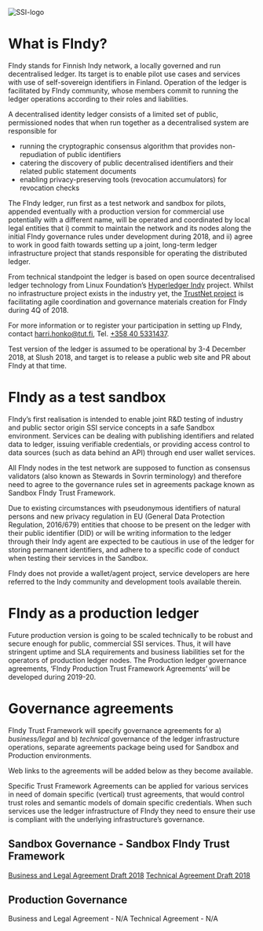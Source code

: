 ![SSI-logo](https://https://github.com/TrustNetFI/FIndy/blob/master/SSI-logo.png)

# What is FIndy?
FIndy stands for Finnish Indy network, a locally governed and run decentralised ledger. Its target is to enable pilot use cases and services with use of self-sovereign identifiers in Finland. Operation of the ledger is facilitated by FIndy community, whose members commit to running the ledger operations according to their roles and liabilities. 

A decentralised identity ledger consists of a limited set of public, permissioned nodes that when run together as a decentralised system are responsible for 
- running the cryptographic consensus algorithm that provides non-repudiation of public identifiers
- catering the discovery of public decentralised identifiers and their related public statement documents
- enabling privacy-preserving tools (revocation accumulators) for revocation checks

The FIndy ledger, run first as a test network and sandbox for pilots, appended eventually with a production version for commercial use potentially with a different name, will be operated and coordinated by local legal entities that i) commit to maintain the network and its nodes along the initial FIndy governance rules under development during 2018, and ii) agree to work in good faith towards setting up a joint, long-term ledger infrastructure project that stands responsible for operating the distributed ledger. 

From technical standpoint the ledger is based on open source decentralised ledger technology from Linux Foundation’s [Hyperledger Indy](https://www.hyperledger.org/projects/hyperledger-indy) project. Whilst no infrastructure project exists in the industry yet, the [TrustNet project](http://trustnet.fi/) is facilitating agile coordination and governance materials creation for FIndy during 4Q of 2018. 

For more information or to register your participation in setting up FIndy, contact [harri.honko@tut.fi](smtp://harri.honko@tut.fi), Tel. [+358 40 5331437](tel:+358-40-5331437).

Test version of the ledger is assumed to be operational by 3-4 December 2018, at Slush 2018, and target is to release a public web site and PR about FIndy at that time.

# FIndy as a test sandbox
FIndy’s first realisation is intended to enable joint R&D testing of industry and public sector origin SSI service concepts in a safe Sandbox environment. Services can be dealing with publishing identifiers and related data to ledger, issuing verifiable credentials, or providing access control to data sources (such as data behind an API) through end user wallet services.

All FIndy nodes in the test network are supposed to function as consensus validators (also known as Stewards in Sovrin terminology) and therefore need to agree to the governance rules set in agreements package known as Sandbox FIndy Trust Framework. 

Due to existing circumstances with pseudonymous identifiers of natural persons and new privacy regulation in EU (General Data Protection Regulation, 2016/679) entities that choose to be present on the ledger with their public identifier (DID) or will be writing information to the ledger through their Indy agent are expected to be cautious in use of the ledger for storing permanent identifiers, and adhere to a specific code of conduct when testing their services in the Sandbox.

FIndy does not provide a wallet/agent project, service developers are here referred to the Indy community and development tools available therein.

# FIndy as a production ledger
Future production version is going to be scaled technically to be robust and secure enough for public, commercial SSI services. Thus, it will have stringent uptime and SLA requirements and business liabilities set for the operators of production ledger nodes. The Production ledger governance agreements, ‘FIndy Production Trust Framework Agreements’ will be developed during 2019-20.

# Governance agreements
FIndy Trust Framework will specify governance agreements for a) _business/legal_ and b) _technical_ governance of the ledger infrastructure operations, separate agreements package being used for Sandbox and Production environments. 

Web links to the agreements will be added below as they become available. 

Specific Trust Framework Agreements can be applied for various services in need of domain specific (vertical) trust agreements, that would control trust roles and semantic models of domain specific credentials. When such services use the ledger infrastructure of FIndy they need to ensure their use is compliant with the underlying infrastructure’s governance.

## Sandbox Governance - Sandbox FIndy Trust Framework
[Business and Legal Agreement Draft 2018](https://https://github.com/TrustNetFI/FIndy/blob/master/Docs/Agreements/FIndy-BLA.md)
[Technical Agreement Draft 2018](https://https://github.com/TrustNetFI/FIndy/blob/master/Docs/Agreements/FIndy-TA.md)

## Production Governance
Business and Legal Agreement - N/A
Technical Agreement - N/A


<!-- 
## Welcome to GitHub Pages
You can use the [editor on GitHub](https://github.com/TrustNetFI/FIndy-pages/edit/master/README.md) to maintain and preview the content for your website in Markdown files.
Whenever you commit to this repository, GitHub Pages will run [Jekyll](https://jekyllrb.com/) to rebuild the pages in your site, from the content in your Markdown files.
### Markdown
Markdown is a lightweight and easy-to-use syntax for styling your writing. It includes conventions for
```markdown
Syntax highlighted code block
# Header 1
## Header 2
### Header 3
- Bulleted
- List
1. Numbered
2. List
**Bold** and _Italic_ and `Code` text
[Link](url) and ![Image](src)
```
For more details see [GitHub Flavored Markdown](https://guides.github.com/features/mastering-markdown/).
### Jekyll Themes
Your Pages site will use the layout and styles from the Jekyll theme you have selected in your [repository settings](https://github.com/TrustNetFI/FIndy-pages/settings). The name of this theme is saved in the Jekyll `_config.yml` configuration file.
### Support or Contact
Having trouble with Pages? Check out our [documentation](https://help.github.com/categories/github-pages-basics/) or [contact support](https://github.com/contact) and we’ll help you sort it out.
-->